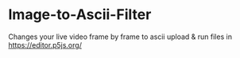# Image-to-Ascii-Filter
Changes your live video frame by frame to ascii
upload & run files in https://editor.p5js.org/